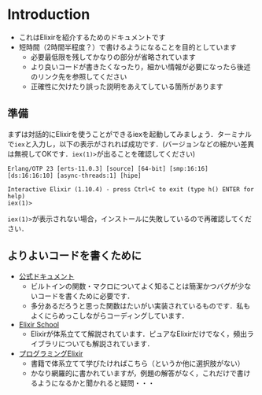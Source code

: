 # Introduction

- これはElixirを紹介するためのドキュメントです
- 短時間（2時間半程度？）で書けるようになることを目的としています
  - 必要最低限を残してかなりの部分が省略されています
  - より良いコードが書きたくなったり，細かい情報が必要になったら後述のリンク先を参照してください
  - 正確性に欠けたり誤った説明をあえてしている箇所があります

## 準備

まずは対話的にElixirを使うことができるiexを起動してみましょう．ターミナルで`iex`と入力し，以下の表示がされれば成功です．(バージョンなどの細かい差異は無視してOKです．`iex(1)>`が出ることを確認してください)

```
Erlang/OTP 23 [erts-11.0.3] [source] [64-bit] [smp:16:16] [ds:16:16:10] [async-threads:1] [hipe]

Interactive Elixir (1.10.4) - press Ctrl+C to exit (type h() ENTER for help)
iex(1)> 
```

`iex(1)>`が表示されない場合，インストールに失敗しているので再確認してください．

## よりよいコードを書くために

- [公式ドキュメント](https://hexdocs.pm/elixir/Kernel.html)
  - ビルトインの関数・マクロについてよく知ることは簡潔かつバグが少ないコードを書くために必要です．
  - 多分あるだろうと思った関数はたいがい実装されているものです．私もよくにらめっこしながらコーディングしています．
- [Elixir School](https://elixirschool.com/ja/)
  - Elixirが体系立てて解説されています．ピュアなElixirだけでなく，頻出ライブラリについても解説されています．
- [プログラミングElixir](https://www.amazon.co.jp/dp/B01KFCXP04/ref=dp-kindle-redirect?_encoding=UTF8&btkr=1)
  - 書籍で体系立てて学びたければこちら（というか他に選択肢がない）
  - かなり網羅的に書かれていますが，例題の解答がなく，これだけで書けるようになるかと聞かれると疑問・・・
